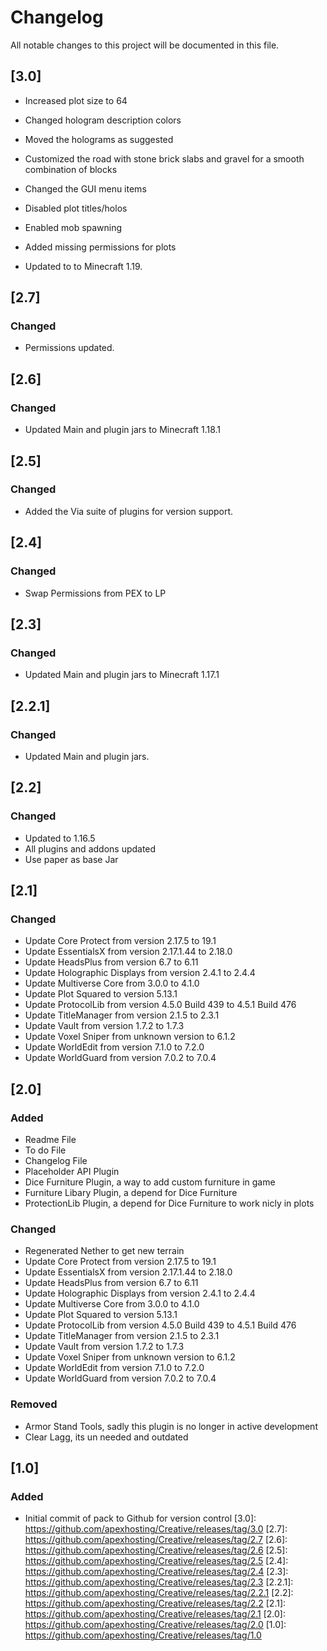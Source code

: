 # Changelog
All notable changes to this project will be documented in this file.

## [3.0]

- Increased plot size to 64
- Changed hologram description colors
- Moved the holograms as suggested
- Customized the road with stone brick slabs and gravel for a smooth combination of blocks
- Changed the GUI menu items
- Disabled plot titles/holos
- Enabled mob spawning
- Added missing permissions for plots

- Updated to to Minecraft 1.19.

## [2.7]

### Changed
- Permissions updated.

## [2.6]

### Changed
- Updated Main and plugin jars to Minecraft 1.18.1

## [2.5]

### Changed
- Added the Via suite of plugins for version support.

## [2.4]

### Changed
- Swap Permissions from PEX to LP

## [2.3]

### Changed
- Updated Main and plugin jars to Minecraft 1.17.1

## [2.2.1]

### Changed
- Updated Main and plugin jars.

## [2.2]

### Changed
- Updated to 1.16.5
- All plugins and addons updated
- Use paper as base Jar

## [2.1]

### Changed
- Update Core Protect from version 2.17.5 to 19.1
- Update EssentialsX from version 2.17.1.44 to 2.18.0
- Update HeadsPlus from version 6.7 to 6.11
- Update Holographic Displays from version 2.4.1 to 2.4.4
- Update Multiverse Core from 3.0.0 to 4.1.0
- Update Plot Squared to version 5.13.1
- Update ProtocolLib from version 4.5.0 Build 439 to 4.5.1 Build 476
- Update TitleManager from version 2.1.5 to 2.3.1
- Update Vault from version 1.7.2 to 1.7.3
- Update Voxel Sniper from unknown version to 6.1.2
- Update WorldEdit from version 7.1.0 to 7.2.0
- Update WorldGuard from version 7.0.2 to 7.0.4

## [2.0]

### Added
- Readme File
- To do File
- Changelog File
- Placeholder API Plugin
- Dice Furniture Plugin, a way to add custom furniture in game
- Furniture Libary Plugin, a depend for Dice Furniture
- ProtectionLib Plugin, a depend for Dice Furniture to work nicly in plots

### Changed
- Regenerated Nether to get new terrain
- Update Core Protect from version 2.17.5 to 19.1
- Update EssentialsX from version 2.17.1.44 to 2.18.0
- Update HeadsPlus from version 6.7 to 6.11
- Update Holographic Displays from version 2.4.1 to 2.4.4
- Update Multiverse Core from 3.0.0 to 4.1.0
- Update Plot Squared to version 5.13.1
- Update ProtocolLib from version 4.5.0 Build 439 to 4.5.1 Build 476
- Update TitleManager from version 2.1.5 to 2.3.1
- Update Vault from version 1.7.2 to 1.7.3
- Update Voxel Sniper from unknown version to 6.1.2
- Update WorldEdit from version 7.1.0 to 7.2.0
- Update WorldGuard from version 7.0.2 to 7.0.4

### Removed
- Armor Stand Tools, sadly this plugin is no longer in active development
- Clear Lagg, its un needed and outdated

## [1.0]

### Added
- Initial commit of pack to Github for version control
[3.0]: https://github.com/apexhosting/Creative/releases/tag/3.0
[2.7]: https://github.com/apexhosting/Creative/releases/tag/2.7
[2.6]: https://github.com/apexhosting/Creative/releases/tag/2.6
[2.5]: https://github.com/apexhosting/Creative/releases/tag/2.5
[2.4]: https://github.com/apexhosting/Creative/releases/tag/2.4
[2.3]: https://github.com/apexhosting/Creative/releases/tag/2.3
[2.2.1]: https://github.com/apexhosting/Creative/releases/tag/2.2.1
[2.2]: https://github.com/apexhosting/Creative/releases/tag/2.2
[2.1]: https://github.com/apexhosting/Creative/releases/tag/2.1
[2.0]: https://github.com/apexhosting/Creative/releases/tag/2.0
[1.0]: https://github.com/apexhosting/Creative/releases/tag/1.0